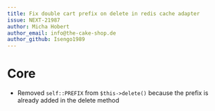 ```yaml
---
title: Fix double cart prefix on delete in redis cache adapter
issue: NEXT-21987
author: Micha Hobert
author_email: info@the-cake-shop.de
author_github: Isengo1989
---
```

# Core
* Removed `self::PREFIX` from `$this->delete()` because the prefix is already added in the delete method
